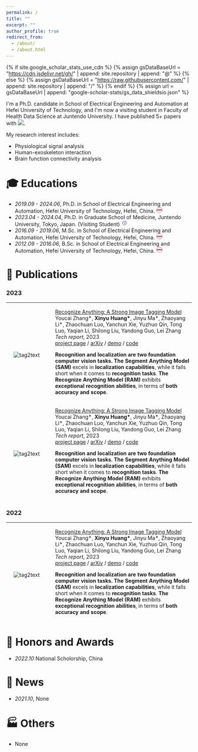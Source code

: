 ```yaml
---
permalink: /
title: ""
excerpt: ""
author_profile: true
redirect_from: 
  - /about/
  - /about.html
---
```


{% if site.google_scholar_stats_use_cdn %}
{% assign gsDataBaseUrl = "https://cdn.jsdelivr.net/gh/" | append: site.repository | append: "@" %}
{% else %}
{% assign gsDataBaseUrl = "https://raw.githubusercontent.com/" | append: site.repository | append: "/" %}
{% endif %}
{% assign url = gsDataBaseUrl | append: "google-scholar-stats/gs_data_shieldsio.json" %}

<span class='anchor' id='about-me'></span>

I'm a Ph.D. candidate in School of Electrical Engineering and Automation at Hefei University of Technology, and I'm now a visiting student in Faculty of Health Data Science at Juntendo University. I have published 5+ papers with 
 <a href='https://scholar.google.com/citations?user=WMkMTb4AAAAJ'><img src="https://img.shields.io/endpoint?url={{ url | url_encode }}&logo=Google%20Scholar&labelColor=f6f6f6&color=9cf&style=flat&label=citations"></a>.

My research interest includes: 
- Physiological signal analysis
- Human-exoskeleton interaction
- Brain function connectivity analysis


# 🎓 Educations 
- *2019.09 - 2024.06*, Ph.D. in School of Electrical Engineering and Automation, Hefei University of Technology, Hefei, China. <a href="https://en.hfut.edu.cn/"><img class="svg" src="/images/hfut.png" width="16pt"></a> 
- *2023.04 - 2024.04*, Ph.D. in Graduate School of Medicine, Juntendo University, Tokyo, Japan. (Visiting Student) <a href="https://en.juntendo.ac.jp/"><img class="svg" src="/images/juntendo.png" width="16pt"></a> 
- *2016.09 - 2019.06*, M.Sc. in School of Electrical Engineering and Automation, Hefei University of Technology, Hefei, China. <a href="https://en.hfut.edu.cn/"><img class="svg" src="/images/hfut.png" width="16pt"></a> 
- *2012.09 - 2016.06*, B.Sc. in School of Electrical Engineering and Automation, Hefei University of Technology, Hefei, China. <a href="https://en.hfut.edu.cn/"><img class="svg" src="/images/hfut.png" width="16pt"></a> 


# 📝 Publications 
### 2023
---
<table style="width:100%;border:0px;border-spacing:0px;border-collapse:separate;margin-right:auto;margin-left:auto;">
  <tbody>
          <tr>
            <td style="padding:20px;width:25%;vertical-align:middle">
              <img src="images/ijaem2020.svg" alt="tag2text" width="190" height="110">
            </td>
            <td width="75%" valign="middle">
              <a href="https://recognize-anything.github.io/">
                <papertitle> Recognize Anything: A Strong Image Tagging Model </papertitle>
              </a>
              <br>
              Youcai Zhang*,
              <strong>Xinyu Huang*</strong>,
              Jinyu Ma*, Zhaoyang Li*, Zhaochuan Luo, Yanchun Xie, Yuzhuo Qin, Tong Luo, Yaqian Li, Shilong Liu, Yandong Guo, Lei Zhang
              <br>
              <em>Tech report</em>,
              2023
              <br>
              <a href="https://recognize-anything.github.io/">project page</a>
              /
              <a href="https://arxiv.org/abs/2306.03514">arXiv</a>
              /
              <a href="https://huggingface.co/spaces/xinyu1205/Tag2Text">demo</a>
              /
              <a href="https://github.com/xinyu1205/Recognize_Anything-Tag2Text">code</a>
              <p></p>
              <p><strong>Recognition and localization are two foundation computer vision tasks.</strong> <strong>The Segment Anything Model (SAM)</strong> excels in <strong>localization capabilities</strong>, while it falls short when it comes to <strong>recognition tasks</strong>. <strong>The Recognize Anything Model (RAM)</strong> exhibits <strong>exceptional recognition abilities</strong>, in terms of <strong>both accuracy and scope</strong>.</p>
            </td>
          </tr>
  </tbody>
</table>
<table style="width:100%;border:0px;border-spacing:0px;border-collapse:separate;margin-right:auto;margin-left:auto;">
  <tbody>
          <tr>
            <td style="padding:20px;width:25%;vertical-align:middle">
              <img src="images/ijaem2020.svg" alt="tag2text" width="190" height="110">
            </td>
            <td width="75%" valign="middle">
              <a href="https://recognize-anything.github.io/">
                <papertitle> Recognize Anything: A Strong Image Tagging Model </papertitle>
              </a>
              <br>
              Youcai Zhang*,
              <strong>Xinyu Huang*</strong>,
              Jinyu Ma*, Zhaoyang Li*, Zhaochuan Luo, Yanchun Xie, Yuzhuo Qin, Tong Luo, Yaqian Li, Shilong Liu, Yandong Guo, Lei Zhang
              <br>
              <em>Tech report</em>,
              2023
              <br>
              <a href="https://recognize-anything.github.io/">project page</a>
              /
              <a href="https://arxiv.org/abs/2306.03514">arXiv</a>
              /
              <a href="https://huggingface.co/spaces/xinyu1205/Tag2Text">demo</a>
              /
              <a href="https://github.com/xinyu1205/Recognize_Anything-Tag2Text">code</a>
              <p></p>
              <p><strong>Recognition and localization are two foundation computer vision tasks.</strong> <strong>The Segment Anything Model (SAM)</strong> excels in <strong>localization capabilities</strong>, while it falls short when it comes to <strong>recognition tasks</strong>. <strong>The Recognize Anything Model (RAM)</strong> exhibits <strong>exceptional recognition abilities</strong>, in terms of <strong>both accuracy and scope</strong>.</p>
            </td>
          </tr>
  </tbody>
</table>

### 2022
---
<table style="width:100%;border:0px;border-spacing:0px;border-collapse:separate;margin-right:auto;margin-left:auto;">
  <tbody>
          <tr>
            <td style="padding:20px;width:25%;vertical-align:middle">
              <img src="images/ijaem2020.svg" alt="tag2text" width="190" height="110">
            </td>
            <td width="75%" valign="middle">
              <a href="https://recognize-anything.github.io/">
                <papertitle> Recognize Anything: A Strong Image Tagging Model </papertitle>
              </a>
              <br>
              Youcai Zhang*,
              <strong>Xinyu Huang*</strong>,
              Jinyu Ma*, Zhaoyang Li*, Zhaochuan Luo, Yanchun Xie, Yuzhuo Qin, Tong Luo, Yaqian Li, Shilong Liu, Yandong Guo, Lei Zhang
              <br>
              <em>Tech report</em>,
              2023
              <br>
              <a href="https://recognize-anything.github.io/">project page</a>
              /
              <a href="https://arxiv.org/abs/2306.03514">arXiv</a>
              /
              <a href="https://huggingface.co/spaces/xinyu1205/Tag2Text">demo</a>
              /
              <a href="https://github.com/xinyu1205/Recognize_Anything-Tag2Text">code</a>
              <p></p>
              <p><strong>Recognition and localization are two foundation computer vision tasks.</strong> <strong>The Segment Anything Model (SAM)</strong> excels in <strong>localization capabilities</strong>, while it falls short when it comes to <strong>recognition tasks</strong>. <strong>The Recognize Anything Model (RAM)</strong> exhibits <strong>exceptional recognition abilities</strong>, in terms of <strong>both accuracy and scope</strong>.</p>
            </td>
          </tr>
  </tbody>
</table>


# 🏅 Honors and Awards
- *2022.10*  National Scholorship, China


# 💬 News
- *2021.10*, None


# 🏭 Others
- None
  
